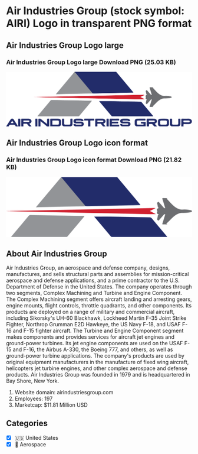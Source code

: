 # Air Industries Group (stock symbol: AIRI) Logo in transparent PNG format

## Air Industries Group Logo large

### Air Industries Group Logo large Download PNG (25.03 KB)

![Air Industries Group Logo large Download PNG (25.03 KB)](/img/orig/AIRI_BIG-a0b3bf9d.png)

## Air Industries Group Logo icon format

### Air Industries Group Logo icon format Download PNG (21.82 KB)

![Air Industries Group Logo icon format Download PNG (21.82 KB)](/img/orig/AIRI-51b9005a.png)

## About Air Industries Group

Air Industries Group, an aerospace and defense company, designs, manufactures, and sells structural parts and assemblies for mission-critical aerospace and defense applications, and a prime contractor to the U.S. Department of Defense in the United States. The company operates through two segments, Complex Machining and Turbine and Engine Component. The Complex Machining segment offers aircraft landing and arresting gears, engine mounts, flight controls, throttle quadrants, and other components. Its products are deployed on a range of military and commercial aircraft, including Sikorsky's UH-60 Blackhawk, Lockheed Martin F-35 Joint Strike Fighter, Northrop Grumman E2D Hawkeye, the US Navy F-18, and USAF F-16 and F-15 fighter aircraft. The Turbine and Engine Component segment makes components and provides services for aircraft jet engines and ground-power turbines. Its jet engine components are used on the USAF F-15 and F-16, the Airbus A-330, the Boeing 777, and others, as well as ground-power turbine applications. The company's products are used by original equipment manufacturers in the manufacture of fixed wing aircraft, helicopters jet turbine engines, and other complex aerospace and defense products. Air Industries Group was founded in 1979 and is headquartered in Bay Shore, New York.

1. Website domain: airindustriesgroup.com
2. Employees: 197
3. Marketcap: $11.81 Million USD


## Categories
- [x] 🇺🇸 United States
- [x] 🚀 Aerospace
